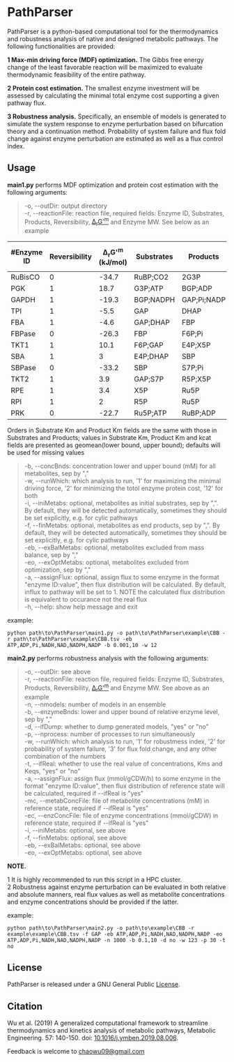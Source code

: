 # PathParser
PathParser is a python-based computational tool for the thermodynamics and robustness analysis of native and designed metabolic pathways. The following functionalities are provided:   
   
__1 Max-min driving force (MDF) optimization.__ The Gibbs free energy change of the least favorable reaction will be maximized to evaluate thermodynamic feasibility of the entire pathway.  
   
__2 Protein cost estimation.__ The smallest enzyme investment will be assessed by calculating the minimal total enzyme cost supporting a given pathway flux.   
   
__3 Robustness analysis.__ Specifically, an ensemble of models is generated to simulate the system response to enzyme perturbation based on bifurcation theory and a continuation method. Probability of system failure and flux fold change against enzyme perturbation are estimated as well as a flux control index.   
## Usage
__main1.py__ performs MDF optimization and protein cost estimation with the following arguments:
   
>-o, --outDir: output directory   
-r, --reactionFile: reaction file, required fields: Enzyme ID, Substrates, Products, Reversibility, [Δ<sub>r</sub>G'<sup>m</sup>](http://equilibrator.weizmann.ac.il/static/classic_rxns/faq.html#what-does-the-m-in-rg-m-fg-m-and-e-m-mean) and Enzyme MW. See below as an example   
   
|#Enzyme ID|Reversibility|Δ<sub>r</sub>G'<sup>m</sup> (kJ/mol)|Substrates|Products|Substrate Km (mM)|Product Km (mM)|kcat (1/s)|Enzyme MW (kDa)|
|---|---|---|---|---|---|---|---|---|
|RuBisCO|0|-34.7|RuBP;CO2|2G3P|0.08(0.019,0.105);0.67(0.529,0.85)||11.6(3.5,14.28)|70|
|PGK|1|18.7|G3P;ATP|BGP;ADP|0.18;0.19|;||41.7|
|GAPDH|1|-19.3|BGP;NADPH|GAP;Pi;NADP|;|;;||36.5|
|TPI|1|-5.5|GAP|DHAP||||26.1|
|FBA|1|-4.6|GAP;DHAP|FBP|;|0.008(0.007,0.16)||40|
|FBPase|0|-26.3|FBP|F6P;Pi|0.052(0.025,0.057)|;|10.5|40|
|TKT1|1|10.1|F6P;GAP|E4P;X5P|;|;||75.1|
|SBA|1|3|E4P;DHAP|SBP|;|0.047(0.008,10)||40|
|SBPase|0|-33.2|SBP|S7P;Pi|0.24|;|4.2|40|
|TKT2|1|3.9|GAP;S7P|R5P;X5P|;|;||75.1|
|RPE|1|3.4|X5P|Ru5P||||25|
|RPI|1|2|R5P|Ru5P||||25
|PRK|0|-22.7|Ru5P;ATP|RuBP;ADP|0.28(0.27,0.29);0.36(0.09,1.42)|;||43.5|
   
Orders in Substrate Km and Product Km fields are the same with those in Substrates and Products; values in Substrate Km, Product Km and kcat fields are presented as geomean(lower bound, upper bound); defaults will be used for missing values
>-b, --concBnds: concentration lower and upper bound (mM) for all metabolites, sep by ","   
-w, --runWhich: which analysis to run, '1' for maximizing the minimal driving force, '2' for minimizing the totol enzyme protein cost, '12' for both   
-i, --iniMetabs: optional, metabolites as initial substrates, sep by ",". By default, they will be detected automatically, sometimes they should be set explicitly, e.g. for cylic pathways   
-f, --finMetabs: optional, metabolites as end products, sep by ",". By default, they will be detected automatically, sometimes they should be set explicitly, e.g. for cylic pathways  
-eb, --exBalMetabs: optional, metabolites excluded from mass balance, sep by ","  
-eo, --exOptMetabs: optional, metabolites excluded from optimization, sep by ","  
-a, --assignFlux: optional, assign flux to some enzyme in the format "enzyme ID:value", then flux distribution will be calculated. By default, influx to pathway will be set to 1. NOTE the calculated flux distribution is equivalent to occurance not the real flux  
-h, --help: show help message and exit  
   
example:   
```
python path\to\PathParser\main1.py -o path\to\PathParser\example\CBB -r path\to\PathParser\example\CBB.tsv -eb ATP,ADP,Pi,NADH,NAD,NADPH,NADP -b 0.001,10 -w 12
```
__main2.py__ performs robustness analysis with the following arguments:
    
>-o, --outDir: see above  
-r, --reactionFile: reaction file, required fields: Enzyme ID, Substrates, Products, Reversibility, [Δ<sub>r</sub>G'<sup>m</sup>](http://equilibrator.weizmann.ac.il/static/classic_rxns/faq.html#what-does-the-m-in-rg-m-fg-m-and-e-m-mean) and Enzyme MW. See above as an example  
-n, --nmodels: number of models in an ensemble  
-b, --enzymeBnds: lower and upper bound of relative enzyme level, sep by ","  
-d, --ifDump: whether to dump generated models, "yes" or "no"  
-p, --nprocess: number of processes to run simultaneously  
-w, --runWhich: which analysis to run, '1' for robustmess index, '2' for probability of system failure, '3' for flux fold change, and any other combination of the numbers     
-t, --ifReal: whether to use the real value of concentrations, Kms and Keqs, "yes" or "no"  
-a, --assignFlux: assign flux (mmol/gCDW/h) to some enzyme in the format "enzyme ID:value", then flux distribution of reference state will be calculated, required if --ifReal is "yes"  
-mc, --metabConcFile: file of metabolite concentrations (mM) in reference state, required if --ifReal is "yes"  
-ec, --enzConcFile: file of enzyme concentrations (mmol/gCDW) in reference state, required if --ifReal is "yes"  
-i, --iniMetabs: optional, see above  
-f, --finMetabs: optional, see above  
-eb, --exBalMetabs: optional, see above  
-eo, --exOptMetabs: optional, see above  
 
__NOTE.__   
  
1 It is highly recommended to run this script in a HPC cluster.  
2 Robustness against enzyme perturbation can be evaluated in both relative and absolute manners, real flux values as well as metabolite concentrations and enzyme concentrations should be provided if the latter.  
    
example:
```
python path\to\PathParser\main2.py -o path\to\example\CBB -r example\example\CBB.tsv -f GAP -eb ATP,ADP,Pi,NADH,NAD,NADPH,NADP -eo ATP,ADP,Pi,NADH,NAD,NADPH,NADP -n 1000 -b 0.1,10 -d no -w 123 -p 30 -t no
```
## License
PathParser is released under a GNU General Public [License](https://github.com/Chaowu88/PathParser/blob/master/LICENSE).
## Citation
Wu et al. (2019) A generalized computational framework to streamline thermodynamics and kinetics analysis of metabolic pathways, Metabolic Engineering. 57: 140-150. doi: [10.1016/j.ymben.2019.08.006](https://www.sciencedirect.com/science/article/pii/S1096717619302587).   

Feedback is welcome to chaowu09@gmail.com
    
    


